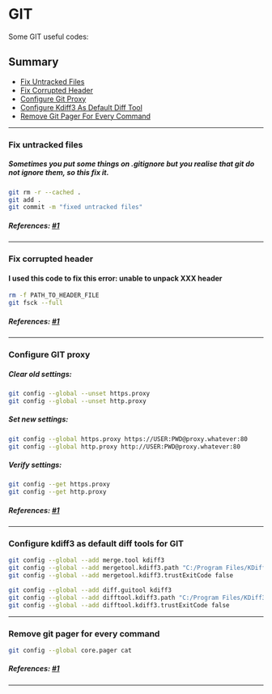 # **GIT**
Some GIT useful codes:

## Summary

* [Fix Untracked Files](https://github.com/leandrosimoes/my-useful-codes/blob/master/LANGUAGES/GIT/codes.md#fix-untracked-files)
* [Fix Corrupted Header](https://github.com/leandrosimoes/my-useful-codes/blob/master/LANGUAGES/GIT/codes.md#fix-corrupted-header)
* [Configure Git Proxy](https://github.com/leandrosimoes/my-useful-codes/blob/master/LANGUAGES/GIT/codes.md#configure-git-proxy)
* [Configure Kdiff3 As Default Diff Tool](https://github.com/leandrosimoes/my-useful-codes/blob/master/LANGUAGES/GIT/codes.md#configure-kdiff3-as-default-diff-tools-for-git)
* [Remove Git Pager For Every Command](https://github.com/leandrosimoes/my-useful-codes/blob/master/LANGUAGES/GIT/codes.md#remove-git-pager-for-every-command)

----------

### Fix untracked files
##### Sometimes you put some things on .gitignore but you realise that git do not ignore them, so this fix it.
```BASH
git rm -r --cached .
git add .
git commit -m "fixed untracked files"
```

##### References: [#1](http://stackoverflow.com/a/11451731/1988289)
----------

### Fix corrupted header
#### I used this code to fix this error: unable to unpack XXX header
```BASH
rm -f PATH_TO_HEADER_FILE
git fsck --full
```

##### References: [#1](http://stackoverflow.com/questions/23725925/git-repository-corrupt-incorrect-header-check-loose-object-is-corrupt)
----------

### Configure GIT proxy
##### Clear old settings:
```BASH
git config --global --unset https.proxy
git config --global --unset http.proxy
```
##### Set new settings:
```BASH
git config --global https.proxy https://USER:PWD@proxy.whatever:80
git config --global http.proxy http://USER:PWD@proxy.whatever:80
```
##### Verify settings:
```BASH
git config --get https.proxy
git config --get http.proxy
```

##### References: [#1](http://stackoverflow.com/a/15647280/1988289)
----------

### Configure kdiff3 as default diff tools for GIT
```BASH
git config --global --add merge.tool kdiff3
git config --global --add mergetool.kdiff3.path "C:/Program Files/KDiff3/kdiff3.exe"
git config --global --add mergetool.kdiff3.trustExitCode false

git config --global --add diff.guitool kdiff3
git config --global --add difftool.kdiff3.path "C:/Program Files/KDiff3/kdiff3.exe"
git config --global --add difftool.kdiff3.trustExitCode false
```
----------

### Remove git pager for every command
```BASH
git config --global core.pager cat
```

##### References: [#1](https://stackoverflow.com/questions/2183900/how-do-i-prevent-git-diff-from-using-a-pager/14118014#14118014)

----------
